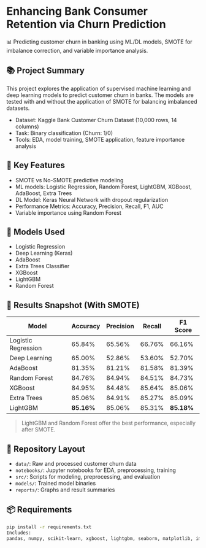 # Enhancing Bank Consumer Retention via Churn Prediction

📊 Predicting customer churn in banking using ML/DL models, SMOTE for imbalance correction, and variable importance analysis.

## 📚 Project Summary
This project explores the application of supervised machine learning and deep learning models to predict customer churn in banks. The models are tested with and without the application of SMOTE for balancing imbalanced datasets.

- Dataset: Kaggle Bank Customer Churn Dataset (10,000 rows, 14 columns)
- Task: Binary classification (Churn: 1/0)
- Tools: EDA, model training, SMOTE application, feature importance analysis

## 🔧 Key Features
- SMOTE vs No-SMOTE predictive modeling
- ML models: Logistic Regression, Random Forest, LightGBM, XGBoost, AdaBoost, Extra Trees
- DL Model: Keras Neural Network with dropout regularization
- Performance Metrics: Accuracy, Precision, Recall, F1, AUC
- Variable importance using Random Forest

## 🧠 Models Used
- Logistic Regression
- Deep Learning (Keras)
- AdaBoost
- Extra Trees Classifier
- XGBoost
- LightGBM
- Random Forest

## 🧪 Results Snapshot (With SMOTE)
| Model               | Accuracy | Precision | Recall | F1 Score |
|--------------------|----------|-----------|--------|----------|
| Logistic Regression| 65.84%   | 65.56%    | 66.76% | 66.16%   |
| Deep Learning      | 65.00%   | 52.86%    | 53.60% | 52.70%   |
| AdaBoost           | 81.35%   | 81.21%    | 81.58% | 81.39%   |
| Random Forest      | 84.76%   | 84.94%    | 84.51% | 84.73%   |
| XGBoost            | 84.95%   | 84.48%    | 85.64% | 85.06%   |
| Extra Trees        | 85.06%   | 84.91%    | 85.27% | 85.09%   |
| LightGBM           | **85.16%**| 85.06%    | 85.31% | **85.18%** |

> LightGBM and Random Forest offer the best performance, especially after SMOTE.

## 📁 Repository Layout
- `data/`: Raw and processed customer churn data
- `notebooks/`: Jupyter notebooks for EDA, preprocessing, training
- `src/`: Scripts for modeling, preprocessing, and evaluation
- `models/`: Trained model binaries
- `reports/`: Graphs and result summaries

## 📦 Requirements
```bash
pip install -r requirements.txt
Includes:
pandas, numpy, scikit-learn, xgboost, lightgbm, seaborn, matplotlib, imbalanced-learn, keras, tensorflow



